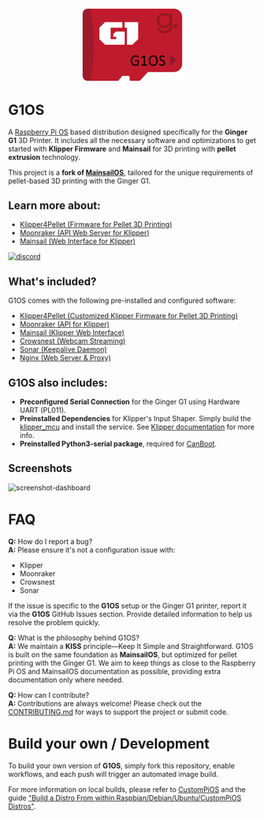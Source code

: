 <p align="center">
<img src=".github/sdcard-logo.png" style="width:40%">
</p>

# G1OS

A [Raspberry Pi OS](https://www.raspberrypi.org/software/) based distribution designed specifically for the **Ginger G1** 3D Printer. It includes all the necessary software and optimizations to get started with **Klipper Firmware** and **Mainsail** for 3D printing with **pellet extrusion** technology.

This project is a **fork of [MainsailOS](https://github.com/mainsail-crew/MainsailOS)**, tailored for the unique requirements of pellet-based 3D printing with the Ginger G1.

## Learn more about:

-   [Klipper4Pellet (Firmware for Pellet 3D Printing)](https://github.com/gingeradditive/klipper4pellet)
-   [Moonraker (API Web Server for Klipper)](https://github.com/Arksine/moonraker)
-   [Mainsail (Web Interface for Klipper)](https://github.com/mainsail-crew/mainsail)

<!-- ## How to install G1OS?

Detailed installation instructions can be found in our [documentation](https://docs-os.mainsail.xyz), with a section dedicated to the **Ginger G1**. We recommend using the [Raspberry Pi Imager](https://docs-os.mainsail.xyz/getting-started/raspberry-pi-os-based) for installation. -->
<!-- 
## Need help?

Join our community on [Discord](https://discord.gg/mainsail) for support. You can also check the FAQ below for common issues. -->

[![discord](https://img.shields.io/discord/758059413700345988?color=%235865F2&label=discord&logo=discord&logoColor=white&style=flat)](https://discord.gg/mainsail)

## What's included?

G1OS comes with the following pre-installed and configured software:

-   [Klipper4Pellet (Customized Klipper Firmware for Pellet 3D Printing)](https://github.com/gingeradditive/klipper4pellet)
-   [Moonraker (API for Klipper)](https://github.com/Arksine/moonraker)
-   [Mainsail (Klipper Web Interface)](https://github.com/mainsail-crew/mainsail)
-   [Crowsnest (Webcam Streaming)](https://github.com/mainsail-crew/crowsnest)
-   [Sonar (Keepalive Daemon)](https://github.com/mainsail-crew/sonar)
-   [Nginx (Web Server & Proxy)](https://nginx.org/en/)

## G1OS also includes:

-   **Preconfigured Serial Connection** for the Ginger G1 using Hardware UART (PL011).
-   **Preinstalled Dependencies** for Klipper's Input Shaper. Simply build the [klipper_mcu](https://www.klipper3d.org/RPi_microcontroller.html) and install the service. See [Klipper documentation](https://www.klipper3d.org/Measuring_Resonances.html) for more info.
-   **Preinstalled Python3-serial package**, required for [CanBoot](https://github.com/Arksine/CanBoot).

## Screenshots

![screenshot-dashboard](https://github.com/mainsail-crew/docs/raw/master/assets/img/screenshot.png)

# FAQ

**Q:** How do I report a bug?  
**A:** Please ensure it's not a configuration issue with:

-   Klipper
-   Moonraker
-   Crowsnest
-   Sonar

If the issue is specific to the **G1OS** setup or the Ginger G1 printer, report it via the **G1OS** GitHub Issues section. Provide detailed information to help us resolve the problem quickly.

**Q:** What is the philosophy behind G1OS?  
**A:** We maintain a **KISS** principle—Keep It Simple and Straightforward. G1OS is built on the same foundation as **MainsailOS**, but optimized for pellet printing with the Ginger G1. We aim to keep things as close to the Raspberry Pi OS and MainsailOS documentation as possible, providing extra documentation only where needed.

**Q:** How can I contribute?  
**A:** Contributions are always welcome! Please check out the [CONTRIBUTING.md](https://github.com/mainsail-crew/MainsailOS/blob/develop/CONTRIBUTING.md) for ways to support the project or submit code.

# Build your own / Development

To build your own version of **G1OS**, simply fork this repository, enable workflows, and each push will trigger an automated image build.

For more information on local builds, please refer to [CustomPiOS](https://github.com/guysoft/CustomPiOS) and the guide ["Build a Distro From within Raspbian/Debian/Ubuntu/CustomPiOS Distros"](https://github.com/guysoft/CustomPiOS#build-a-distro-from-within-raspbian--debian--ubuntu--custompios-distros).